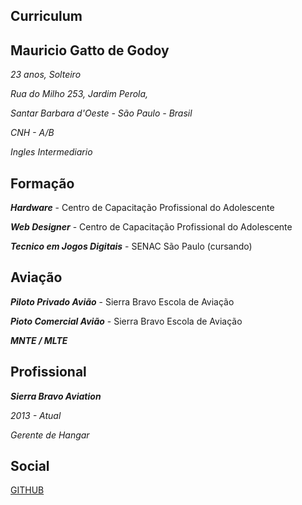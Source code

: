 
## Curriculum

## Mauricio Gatto de Godoy

*23 anos, Solteiro*

*Rua do Milho 253, Jardim Perola,*

*Santar Barbara d'Oeste - São Paulo - Brasil*

*CNH - A/B*

*Ingles Intermediario*

## Formação

***Hardware*** - Centro de Capacitação Profissional do Adolescente

***Web Designer*** - Centro de Capacitação Profissional do Adolescente

***Tecnico em Jogos Digitais*** - SENAC São Paulo (cursando)

## Aviação

***Piloto Privado Avião*** - Sierra Bravo Escola de Aviação

***Pioto Comercial Avião*** - Sierra Bravo Escola de Aviação

***MNTE / MLTE***

## Profissional


***Sierra Bravo Aviation***

*2013 - Atual*

*Gerente de Hangar*

## Social

[GITHUB](https://github.com/maugatto1996/)








